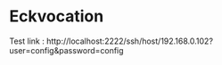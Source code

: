 # Eckvocation

Test link : http://localhost:2222/ssh/host/192.168.0.102?user=config&password=config
